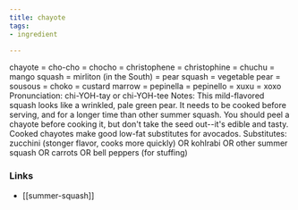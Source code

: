```yaml
---
title: chayote
tags:
- ingredient

---
```

chayote = cho-cho = chocho = christophene = christophine = chuchu = mango squash = mirliton (in the South) = pear squash = vegetable pear = sousous = choko = custard marrow = pepinella = pepinello = xuxu = xoxo Pronunciation: chi-YOH-tay or chi-YOH-tee Notes: This mild-flavored squash looks like a wrinkled, pale green pear. It needs to be cooked before serving, and for a longer time than other summer squash. You should peel a chayote before cooking it, but don't take the seed out--it's edible and tasty. Cooked chayotes make good low-fat substitutes for avocados. Substitutes: zucchini (stonger flavor, cooks more quickly) OR kohlrabi OR other summer squash OR carrots OR bell peppers (for stuffing)

### Links

* [[summer-squash]]
